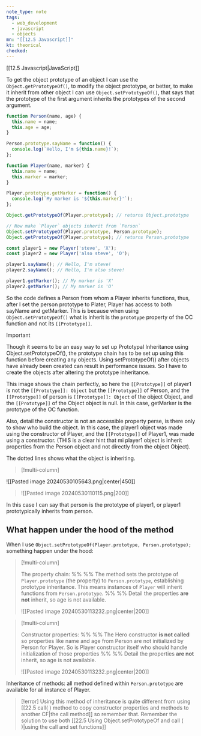 ```yaml
---
note_type: note
tags:
  - web_development
  - javascript
  - objects
mn: "[[12.5 Javascript]]"
kt: theorical
checked: 
---
```

[[12.5 Javascript|JavaScript]]

To get the object prototype of an object I can use the `Object.getPrototypeOf()`, to modify the object prototype, or better, to make it inherit from other object I can use `Object.setPrototypeOf()`, that says that the prototype of the first argument inherits the prototypes of the second argument. 

```js
function Person(name, age) {
  this.name = name;
  this.age = age;
}

Person.prototype.sayName = function() {
  console.log(`Hello, I'm ${this.name}!`);
};

function Player(name, marker) {
  this.name = name;
  this.marker = marker;
}

Player.prototype.getMarker = function() {
  console.log(`My marker is '${this.marker}'`);
};

Object.getPrototypeOf(Player.prototype); // returns Object.prototype

// Now make `Player` objects inherit from `Person`
Object.setPrototypeOf(Player.prototype, Person.prototype);
Object.getPrototypeOf(Player.prototype); // returns Person.prototype

const player1 = new Player('steve', 'X');
const player2 = new Player('also steve', 'O');

player1.sayName(); // Hello, I'm steve!
player2.sayName(); // Hello, I'm also steve!

player1.getMarker(); // My marker is 'X'
player2.getMarker(); // My marker is 'O'

```

So the code defines a Person from whom a Player inherits functions, thus, after I set the person prototype to Plater, Player has access to both sayName and getMarker. This is because when using `Object.setPrototypeOf()` what is inherit is the `prototype` property of the OC function and not its `[[Prototype]]`.  

>[!important]
>Though it seems to be an easy way to set up Prototypal Inheritance using Object.setPrototypeOf(), the prototype chain has to be set up using this function before creating any objects. Using setPrototypeOf() after objects have already been created can result in performance issues. So I have to create the objects after altering the prototype inheritance. 

This image shows the chain perfectly, so here the `[[Prototype]]` of player1 is not the `[[Prototype]]: Object` but the `[[Prototype]]` of Person, and the `[[Prototype]]` of person is `[[Prototype]]: Object` of the object Object, and the `[[Prototype]]` of the Object object is null. In this case, getMarker is the prototype of the OC function. 

Also, detail the constructor is not an accessible property perse, is there only to show who build the object. In this case, the player1 object was made using the constructor of Player, and the `[[Prototype]]` of Player1, was made using a constructor. (THIS is a clear hint that mi player1 object is inherit properties from the Person object and not directly from the object Object).

The dotted lines shows what the object is inheriting. 

>[!multi-column]
>
![[Pasted image 20240530105643.png|center|450]]
>
>![[Pasted image 20240530110115.png|200]]

In this case I can say that person is the prototype of player1, or player1 prototypically inherits from person. 

## What happen under the hood of the method
When I use `Object.setPrototypeOf(Player.prototype, Person.prototype);` something happen under the hood:

>[!multi-column]
>
>The property chain:
>%% %%
>The method sets the prototype of `Player.prototype` (the property) to `Person.prototype`, establishing prototype inheritance. This means instances of `Player` will inherit functions from `Person.prototype`. 
>%% %%
>Detail the properties **are not** inherit, so age is not available. 
>
> ![[Pasted image 20240530113232.png|center|200]]

>[!multi-column]
>
>Constructor properties:
>%% %%
>The Hero constructor **is not called** so properties like name and age from Person are not initialized by Person for Player. So is Player constructor itself who should handle initialization of those properties
>%% %%
>Detail the properties **are not** inherit, so age is not available. 
>
> ![[Pasted image 20240530113232.png|center|200]]
 
Inheritance of methods: all method defined within `Person.prototype` are available for all instance of Player. 

>[!error]
>Using this method of inheritance is quite different from using [[22.5 call( ) method to copy constructor properties and methods to another CF|the call method]] so remember that. Remember the solution to use both [[22.5 Using Object.setPrototypeOf and call ( )|using the call and set functions]]

